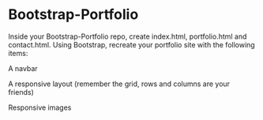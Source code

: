 # Bootstrap-Portfolio
Inside your Bootstrap-Portfolio repo, create index.html, portfolio.html and contact.html.
Using Bootstrap, recreate your portfolio site with the following items:

  A navbar

  A responsive layout (remember the grid, rows and columns are your friends)

  Responsive images
